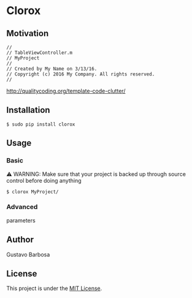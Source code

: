 # Clorox

## Motivation

```objc
//
// TableViewController.m
// MyProject
//
// Created by My Name on 3/13/16.
// Copyright (c) 2016 My Company. All rights reserved.
//
```

http://qualitycoding.org/template-code-clutter/

## Installation

```
$ sudo pip install clorox
```

## Usage

### Basic
:warning: WARNING: Make sure that your project is backed up through source control before doing anything

```
$ clorox MyProject/
```

### Advanced

parameters

## Author

Gustavo Barbosa

## License

This project is under the [MIT License](https://raw.githubusercontent.com/barbosa/clorox/master/LICENSE.txt).
